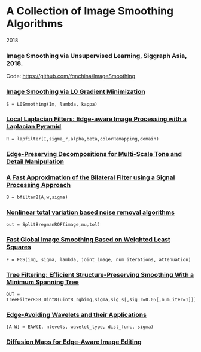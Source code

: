 # A Collection of Image Smoothing Algorithms

2018

### Image Smoothing via Unsupervised Learning, Siggraph Asia, 2018. 

Code: https://github.com/fqnchina/ImageSmoothing




### [Image Smoothing via L0 Gradient Minimization](http://www.cse.cuhk.edu.hk/leojia/projects/L0smoothing/index.html)
```
S = L0Smoothing(Im, lambda, kappa)
```
### [Local Laplacian Filters: Edge-aware Image Processing with a Laplacian Pyramid](http://people.csail.mit.edu/sparis/publi/2011/siggraph/)
```
R = lapfilter(I,sigma_r,alpha,beta,colorRemapping,domain)
```
### [Edge-Preserving Decompositions for Multi-Scale Tone and Detail Manipulation](http://www.cs.huji.ac.il/~danix/epd/)

### [A Fast Approximation of the Bilateral Filter using a Signal Processing Approach](http://people.csail.mit.edu/sparis/bf/)
```
B = bfilter2(A,w,sigma)
```

### [Nonlinear total variation based noise removal algorithms](http://en.wikipedia.org/wiki/Total_variation_denoising)
```
out = SplitBregmanROF(image,mu,tol)
```

### [Fast Global Image Smoothing Based on Weighted Least Squares](https://sites.google.com/site/globalsmoothing/)
```
F = FGS(img, sigma, lambda, joint_image, num_iterations, attenuation)
```

### [Tree Filtering: Efficient Structure-Preserving Smoothing With a Minimum Spanning Tree](https://sites.google.com/site/linchaobao/home)
```
OUT = TreeFilterRGB_Uint8(uint8_rgbimg,sigma,sig_s[,sig_r=0.05[,num_iter=1]])
```
### [Edge-Avoiding Wavelets and their Applications](http://www.cs.huji.ac.il/~raananf/projects/eaw/)
```
[A W] = EAW(I, nlevels, wavelet_type, dist_func, sigma)
```
### [Diffusion Maps for Edge-Aware Image Editing](http://www.cs.huji.ac.il/labs/cglab/projects/diffmaps/)
```
